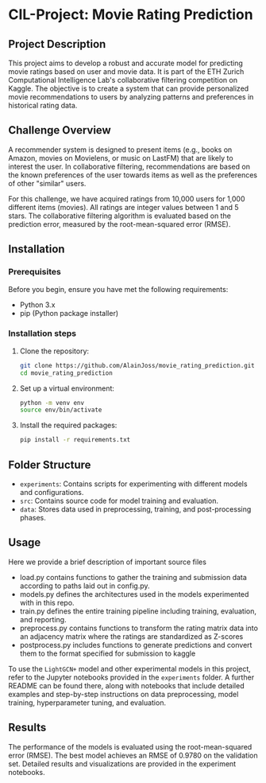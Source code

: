# CIL-Project: Movie Rating Prediction

## Project Description

This project aims to develop a robust and accurate model for predicting movie ratings based on user and movie data. It is part of the ETH Zurich Computational Intelligence Lab's collaborative filtering competition on Kaggle. The objective is to create a system that can provide personalized movie recommendations to users by analyzing patterns and preferences in historical rating data.

## Challenge Overview

A recommender system is designed to present items (e.g., books on Amazon, movies on Movielens, or music on LastFM) that are likely to interest the user. In collaborative filtering, recommendations are based on the known preferences of the user towards items as well as the preferences of other "similar" users.

For this challenge, we have acquired ratings from 10,000 users for 1,000 different items (movies). All ratings are integer values between 1 and 5 stars. The collaborative filtering algorithm is evaluated based on the prediction error, measured by the root-mean-squared error (RMSE).

## Installation

### Prerequisites

Before you begin, ensure you have met the following requirements:

* Python 3.x
* pip (Python package installer)

### Installation steps

1. Clone the repository:

    ```sh
    git clone https://github.com/AlainJoss/movie_rating_prediction.git
    cd movie_rating_prediction
    ```

2. Set up a virtual environment:

    ```sh
    python -m venv env
    source env/bin/activate
    ```

3. Install the required packages:

    ```sh
    pip install -r requirements.txt
    ```

## Folder Structure

* `experiments`: Contains scripts for experimenting with different models and configurations.
* `src`: Contains source code for model training and evaluation.
* `data`: Stores data used in preprocessing, training, and post-processing phases.

## Usage

Here we provide a brief description of important source files

* load.py contains functions to gather the training and submission data according to paths laid out in config.py.
* models.py defines the architectures used in the models experimented with in this repo.
* train.py defines the entire training pipeline including training, evaluation, and reporting.
* preprocess.py contains functions to transform the rating matrix data into an adjacency matrix where the ratings are standardized as Z-scores
* postprocess.py includes functions to generate predictions and convert them to the format specified for submission to kaggle

To use the `LightGCN+` model and other experimental models in this project, refer to the Jupyter notebooks provided in the `experiments` folder. A further README can be found there, along with notebooks that include detailed examples and step-by-step instructions on data preprocessing, model training, hyperparameter tuning, and evaluation.

## Results

The performance of the models is evaluated using the root-mean-squared error (RMSE). The best model achieves an RMSE of 0.9780 on the validation set. Detailed results and visualizations are provided in the experiment notebooks.
